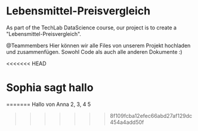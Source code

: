 # Lebensmittel-Preisvergleich
As part of the TechLab DataScience course, our project is to create a "Lebensmittel-Preisvergleich". 

@Teammembers
Hier können wir alle Files von unserem Projekt hochladen und zusammenfügen. Sowohl Code als auch alle anderen Dokumente :)

<<<<<<< HEAD
# Sophia sagt hallo
=======
Hallo von Anna 2, 3, 4
5
>>>>>>> 8f109fcba12efec66abd27af129dc454a4add50f

